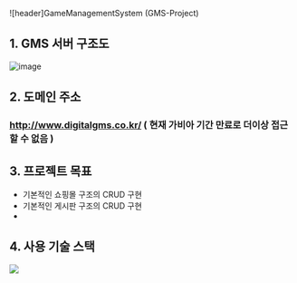 ![header]GameManagementSystem (GMS-Project)

## 1. GMS 서버 구조도
![image](https://github.com/JeonDaehong/GameManagementSystem/assets/90895144/eea64279-5fb7-49a2-9bcd-8a0f13b908c3)

## 2. 도메인 주소
### http://www.digitalgms.co.kr/ ( 현재 가비아 기간 만료로 더이상 접근할 수 없음 )

## 3. 프로젝트 목표
* 기본적인 쇼핑몰 구조의 CRUD 구현
* 기본적인 게시판 구조의 CRUD 구현
* 

## 4. 사용 기술 스택
<img src="https://img.shields.io/badge/Java-3178C6?style=flat&logo=TypeScript&logoColor=white"/>

